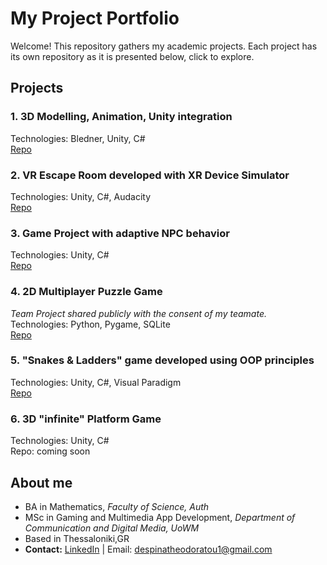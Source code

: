 # My Project Portfolio
Welcome! This repository gathers my academic projects. Each project has its own repository as it is presented below, click to explore.

## Projects

### 1. 3D Modelling, Animation, Unity integration
Technologies: Bledner, Unity, C#  
[Repo](https://github.com/DespoinaTheo/3d-modelling-animation-unity-integration.git)

### 2. VR Escape Room developed with XR Device Simulator
Technologies: Unity, C#, Audacity  
[Repo](https://github.com/DespoinaTheo/vr-escape-room.git)

### 3. Game Project with adaptive NPC behavior 
Technologies: Unity, C#  
[Repo](https://github.com/DespoinaTheo/game-with-adaptive-npc-behavior.git)

### 4. 2D Multiplayer Puzzle Game
_Team Project shared publicly with the consent of my teamate._   
Technologies: Python, Pygame, SQLite  
[Repo](https://github.com/DespoinaTheo/2d-multiplayer-puzzle-game.git)

### 5. "Snakes & Ladders" game developed using OOP principles
Technologies: Unity, C#, Visual Paradigm  
[Repo](https://github.com/DespoinaTheo/snakes-and-ladders-game.git)

### 6. 3D "infinite" Platform Game
Technologies: Unity, C#  
Repo: coming soon


## About me 
- BA in Mathematics, _Faculty of Science, Auth_
- MSc in Gaming and Multimedia App Development, _Department of Communication and Digital Media, UoWM_
- Based in Thessaloniki,GR
- **Contact:** [LinkedIn](www.linkedin.com/in/despoina-theodoratou99) | Email: despinatheodoratou1@gmail.com
